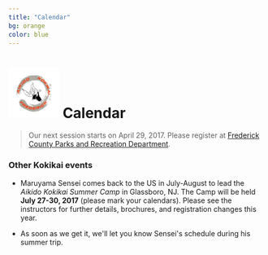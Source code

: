 ```yaml
---
title: "Calendar"
bg: orange
color: blue
---
```


# <img src="img/B4.jpg" style="width:100px;"> Calendar

<blockquote class="announce">
 Our next session starts on April 29, 2017.
 Please register at <a href="https://apm.activecommunities.com/frederickcntyparksandrec/Activity_Search?detailskeyword=aikido&IsAdvanced=True&ddlSortBy=Activity+name&DaysOfWeek=0000000&SearchFor=2&SearchLevelID=2&maxAge=100&NumberOfItemsPerPage=50&IsSearch=true" target="_blank">Frederick County Parks and Recreation Department</a>.
 </blockquote>

<p class="bottom"></p>

### Other Kokikai events

+ Maruyama Sensei comes back to the US in July-August to lead the *Aikido Kokikai Summer Camp* in Glassboro, NJ. The Camp will be held **July 27-30, 2017** (please mark your calendars). Please see the instructors for further details, brochures, and registration changes this year.
* As soon as we get it, we'll let you know Sensei's schedule during his summer trip.

